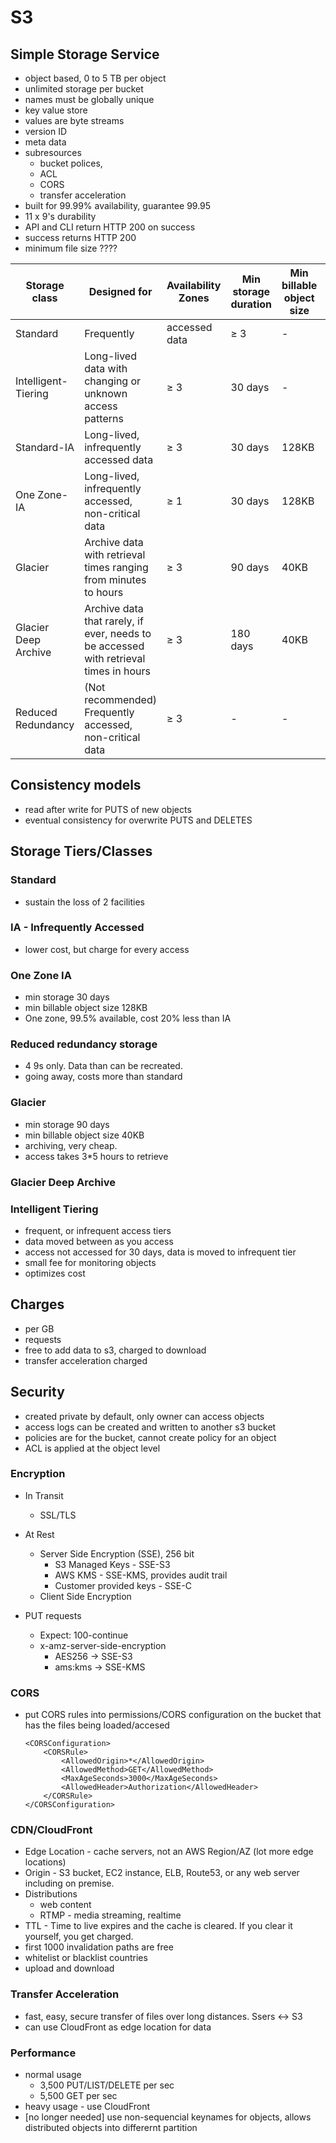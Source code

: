 # S3

## Simple Storage Service

- object based, 0 to 5 TB per object
- unlimited storage per bucket
- names must be globally unique
- key value store
- values are byte streams
- version ID
- meta data
- subresources
  - bucket polices,
  - ACL
  - CORS
  - transfer acceleration
- built for 99.99% availability, guarantee 99.95
- 11 x 9's durability
- API and CLI return HTTP 200 on success
- success returns HTTP 200
- minimum file size ????

| Storage class        | Designed for                                                                          | Availability Zones | Min storage duration | Min billable object size | Monitoring and automation fees | Retrieval fees    |
| -------------------- | ------------------------------------------------------------------------------------- | ------------------ | -------------------- | ------------------------ | ------------------------------ | ----------------- |
| Standard             | Frequently                                                                            | accessed data      | ≥ 3                  | -                        | -                              | -                 | - |
| Intelligent-Tiering  | Long-lived data with changing or unknown access patterns                              | ≥ 3                | 30 days              | -                        | Per-object fees apply          | -                 |
| Standard-IA          | Long-lived, infrequently accessed data                                                | ≥ 3                | 30 days              | 128KB                    | -                              | Per-GB fees apply |
| One Zone-IA          | Long-lived, infrequently accessed, non-critical data                                  | ≥ 1                | 30 days              | 128KB                    | -                              | Per-GB fees apply |
| Glacier              | Archive data with retrieval times ranging from minutes to hours                       | ≥ 3                | 90 days              | 40KB                     | -                              | Per-GB fees apply |
| Glacier Deep Archive | Archive data that rarely, if ever, needs to be accessed with retrieval times in hours | ≥ 3                | 180 days             | 40KB                     | -                              | Per-GB fees apply |
| Reduced Redundancy   | (Not recommended) Frequently accessed, non-critical data                              | ≥ 3                | -                    | -                        | -                              | -                 |

## Consistency models

- read after write for PUTS of new objects
- eventual consistency for overwrite PUTS and DELETES

## Storage Tiers/Classes

### Standard

- sustain the loss of 2 facilities

### IA - Infrequently Accessed

- lower cost, but charge for every access

### One Zone IA

- min storage 30 days
- min billable object size 128KB
- One zone, 99.5% available, cost 20% less than IA

### Reduced redundancy storage

- 4 9s only. Data than can be recreated.
- going away, costs more than standard

### Glacier

- min storage 90 days
- min billable object size 40KB
- archiving, very cheap.
- access takes 3\*5 hours to retrieve

### Glacier Deep Archive

### Intelligent Tiering

- frequent, or infrequent access tiers
- data moved between as you access
- access not accessed for 30 days, data is moved to infrequent tier
- small fee for monitoring objects
- optimizes cost

## Charges

- per GB
- requests
- free to add data to s3, charged to download
- transfer acceleration charged

## Security

- created private by default, only owner can access objects
- access logs can be created and written to another s3 bucket
- policies are for the bucket, cannot create policy for an object
- ACL is applied at the object level

### Encryption

- In Transit
  - SSL/TLS
- At Rest

  - Server Side Encryption (SSE), 256 bit
    - S3 Managed Keys - SSE-S3
    - AWS KMS - SSE-KMS, provides audit trail
    - Customer provided keys - SSE-C
  - Client Side Encryption

- PUT requests
  - Expect: 100-continue
  - x-amz-server-side-encryption
    - AES256 -> SSE-S3
    - ams:kms -> SSE-KMS

### CORS

- put CORS rules into permissions/CORS configuration on the bucket that has the files being loaded/accesed

  ```
  <CORSConfiguration>
      <CORSRule>
          <AllowedOrigin>*</AllowedOrigin>
          <AllowedMethod>GET</AllowedMethod>
          <MaxAgeSeconds>3000</MaxAgeSeconds>
          <AllowedHeader>Authorization</AllowedHeader>
      </CORSRule>
  </CORSConfiguration>
  ```

### CDN/CloudFront

- Edge Location - cache servers, not an AWS Region/AZ (lot more edge locations)
- Origin - S3 bucket, EC2 instance, ELB, Route53, or any web server including on premise.
- Distributions
  - web content
  - RTMP - media streaming, realtime
- TTL - Time to live expires and the cache is cleared. If you clear it yourself, you get charged.
- first 1000 invalidation paths are free
- whitelist or blacklist countries
- upload and download

### Transfer Acceleration

- fast, easy, secure transfer of files over long distances. Ssers <-> S3
- can use CloudFront as edge location for data

### Performance

- normal usage
  - 3,500 PUT/LIST/DELETE per sec
  - 5,500 GET per sec
- heavy usage - use CloudFront
- [no longer needed] use non-sequencial keynames for objects, allows distributed objects into differernt partition
